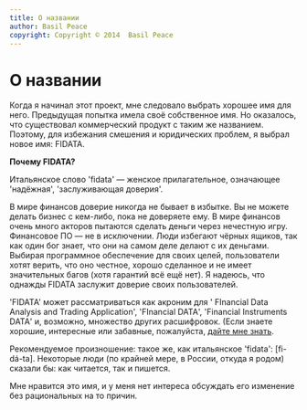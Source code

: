 ```yaml
---
title: О названии
author: Basil Peace
copyright: Copyright © 2014  Basil Peace
---
```


О названии
==========

Когда я начинал этот проект, мне следовало выбрать хорошее имя для него.
Предыдущая попытка имела своё собственное имя. Но оказалось, что
существовал коммерческий продукт с таким же названием. Поэтому, для
избежания смешения и юридических проблем, я выбрал новое имя: FIDATA.

**Почему FIDATA?**

Итальянское слово '<span lang="it">fidata</span>' — женское
прилагательное, означающее 'надёжная', 'заслуживающая доверия'.

В мире финансов доверие никогда не бывает в избытке. Вы не можете
делать бизнес с кем-либо, пока не доверяете ему. В мире финансов очень
много акторов пытаются сделать деньги через нечестную игру. Финансовое
ПО — не в исключении. Люди избегают чёрных ящиков, так как один бог
знает, что они на самом деле делают с их деньгами. Выбирая программное
обеспечение для своих целей, пользователи хотят верить, что оно честное,
хорошо сделанное и не имеет значительных багов (хотя гарантий всё ещё
нет). Я надеюсь, что однажды FIDATA заслужит доверие своих
пользователей.

'FIDATA' может рассматриваться как акроним для '<span lang="en">
FInancial Data Analysis and Trading Application</span>',
'<span lang="en">FInancial DATA</span>', '<span lang="en">Financial
Instruments DATA</span>' и, возможно, множество других расшифровок.
(Если знаете хорошие, интересные или забавные, пожалуйста,
[дайте мне знать](<%= @items["/#{@item[:lang]}/contacts/"].path %>).

Рекомендуемое произношение: такое же, как итальянское
'<span lang="it">fidata</span>':
[<span lang="it-fonipa">fi-dá-ta</span>]. Некоторые люди (по крайней
мере, в России, откуда я родом) сказали бы: как читается, так и пишется.

Мне нравится это имя, и у меня нет интереса обсуждать его изменение без
рациональных на то причин.
